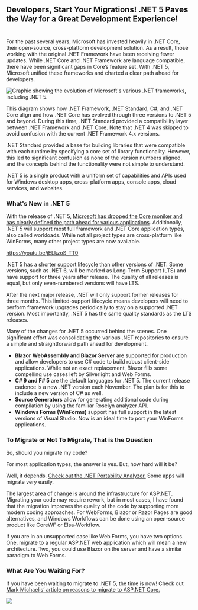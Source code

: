 

## Developers, Start Your Migrations! .NET 5 Paves the Way for a Great Development Experience!
#
For the past several years, Microsoft has invested heavily in .NET Core, their open-source, cross-platform development solution. As a result, those working with the original .NET Framework have been receiving fewer updates. While .NET Core and .NET Framework are language compatible, there have been significant gaps in Core’s feature set. With .NET 5, Microsoft unified these frameworks and charted a clear path ahead for developers.

![Graphic showing the evolution of Microsoft's various .NET frameworks, including .NET 5.](https://intellitect.com/wp-content/uploads/2021/04/dotnet5.png ".NET 5 VIDEO: A New Era in .NET")

This diagram shows how .NET Framework, .NET Standard, C#, and .NET Core align and how .NET Core has evolved through three versions to .NET 5 and beyond. During this time, .NET Standard provided a compatibility layer between .NET Framework and .NET Core. Note that .NET 4 was skipped to avoid confusion with the current .NET Framework 4.x versions.

.NET Standard provided a base for building libraries that were compatible with each runtime by specifying a core set of library functionality. However, this led to significant confusion as none of the version numbers aligned, and the concepts behind the functionality were not simple to understand.

.NET 5 is a single product with a uniform set of capabilities and APIs used for Windows desktop apps, cross-platform apps, console apps, cloud services, and websites.

### What's New in .NET 5

With the release of .NET 5, [Microsoft has dropped the Core moniker and has clearly defined the path ahead for various applications](https://docs.microsoft.com/en-us/dotnet/core/dotnet-five#net-50-doesnt-replace-net-standard). Additionally, .NET 5 will support most full framework and .NET Core application types, also called workloads. While not all project types are cross-platform like WinForms, many other project types are now available.

https://youtu.be/jELkzoS_TT0

.NET 5 has a shorter support lifecycle than other versions of .NET. Some versions, such as .NET 6, will be marked as Long-Term Support (LTS) and have support for three years after release. The quality of all releases is equal, but only even-numbered versions will have LTS.

After the next major release, .NET will only support former releases for three months. This limited-support lifecycle means developers will need to perform framework upgrades periodically to stay on a supported .NET version. Most importantly, .NET 5 has the same quality standards as the LTS releases.

Many of the changes for .NET 5 occurred behind the scenes. One significant effort was consolidating the various .NET repositories to ensure a simple and straightforward path ahead for development.  

- **Blazor** **WebAssembly and Blazor Server** are supported for production and allow developers to use C# code to build robust client-side applications. While not an exact replacement, Blazor fills some compelling use cases left by Silverlight and Web Forms.
- **C# 9 and F# 5** are the default languages for .NET 5. The current release cadence is a new .NET version each November. The plan is for this to include a new version of C# as well. 
- **Source Generators** allow for generating additional code during compilation by using the familiar Roselyn analyzer API.
- **Windows Forms (WinForms)** support has full support in the latest versions of Visual Studio. Now is an ideal time to port your WinForms applications.

### To Migrate or Not To Migrate, That is the Question

So, should you migrate my code?

For most application types, the answer is yes. But, how hard will it be?

Well, it depends. [Check out the .NET Portability Analyzer.](https://docs.microsoft.com/en-us/dotnet/standard/analyzers/portability-analyzer) Some apps will migrate very easily.

The largest area of change is around the infrastructure for ASP.NET. Migrating your code may require rework, but in most cases, I have found that the migration improves the quality of the code by supporting more modern coding approaches. For WebForms, Blazor or Razor Pages are good alternatives, and Windows Workflows can be done using an open-source product like CoreWF or Elsa-Workflow.

If you are in an unsupported case like Web Forms, you have two options. One, migrate to a regular ASP.NET web application which will mean a new architecture. Two, you could use Blazor on the server and have a similar paradigm to Web Forms.

### What Are You Waiting For?

If you have been waiting to migrate to .NET 5, the time is now! Check out [Mark Michaelis’ article on reasons to migrate to ASP.NET Core.](/intellitect-today-migrate-asp-net-core/)

[![](https://intellitect.com/wp-content/uploads/2021/04/blog-job-ad-2-1024x129.png)](/join-our-team/ ".NET 5 VIDEO: A New Era in .NET")
